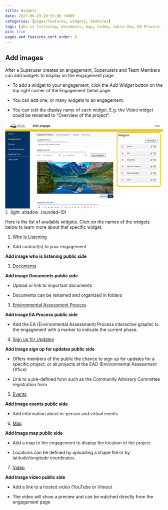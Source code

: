 ```yaml
---
title: Widgets
date: 2023-06-29 20:55:00 +0800
categories: [pages/features, widgets, features]
tags: [who is listening, documents, map, video, subscribe, EA Process ]
pin: true
pages_and_features_sort_order: 6
---
```


## Add images

After a Superuser creates an engagement, Superusers and Team Members can add widgets to display on the engagement page. 

- To add a widget to your engagement, click the *Add Widget* button on the top right corner of the Engagement Detail page. 

- You can add one, or many widgets to an engagement.  

- You can edit the display name of each widget. E.g. the Video widget could be renamed to “Overview of the project”.

![Widgets](/assets/UserGuideImages/Images/widgets/widgets-engagement-details-page-highlighting-the-add-widget-section.png){: .light .shadow .rounded-10}

Here is the list of available widgets. Click on the names of the widgets below to learn more about that specific widget. 

1. [Who is Listening](/met-guide/posts/whos-listening-widget/)

- Add contact(s) to your engagement

**Add image who is listening public side**

3. [Documents](/met-guide/posts/documents-widget/)

**Add image Documents public side**

- Upload or link to important documents

- Documents can be renamed and organized in folders 

3. [Environmental Assessment Process](/met-guide/posts/EA-process-widget/)

**Add image EA Process public side**

- Add the EA (Environmental Assessment) Process interactive graphic to the engagement with a marker to indicate the current phase.  

4. [Sign up for Updates](/met-guide/posts/updates-widget/)

**Add image sign up for updates public side**

- Offers members of the public the chance to sign up for updates for a specific project, or all projects at the EAO (Environmental Assessment Office)

- Link to a pre-defined form such as the Community Advisory Committee registration form

5. [Events](/met-guide/posts/events-widget/)

**Add image events public side**

- Add information about in-person and virtual events

6. [Map](/met-guide/posts/map-widget/)
   
**Add image map public side**

- Add a map to the engagement to display the location of the project 

- Locations can be defined by uploading a shape file or by latitude/longitude coordinates

7. [Video](/met-guide/posts/video-widget/)

**Add image video public side**

- Add a link to a hosted video (YouTube or Vimeo)  

- The video will show a preview and can be watched directly from the engagement page
